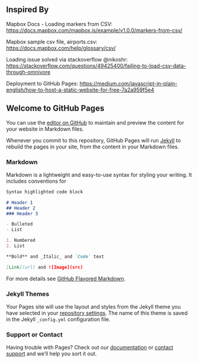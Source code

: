 
## Inspired By

Mapbox Docs - Loading markers from CSV:
https://docs.mapbox.com/mapbox.js/example/v1.0.0/markers-from-csv/

Mapbox sample csv file, airports.csv:
https://docs.mapbox.com/help/glossary/csv/

Loading issue solved via stackoverflow @nikoshr:
https://stackoverflow.com/questions/49425400/failing-to-load-csv-data-through-omnivore

Deployment to GitHub Pages:
https://medium.com/javascript-in-plain-english/how-to-host-a-static-website-for-free-7a2a959f5e4



## Welcome to GitHub Pages

You can use the [editor on GitHub](https://github.com/bobbyp77/csv-omnivore-geojson/edit/master/README.md) to maintain and preview the content for your website in Markdown files.

Whenever you commit to this repository, GitHub Pages will run [Jekyll](https://jekyllrb.com/) to rebuild the pages in your site, from the content in your Markdown files.

### Markdown

Markdown is a lightweight and easy-to-use syntax for styling your writing. It includes conventions for

```markdown
Syntax highlighted code block

# Header 1
## Header 2
### Header 3

- Bulleted
- List

1. Numbered
2. List

**Bold** and _Italic_ and `Code` text

[Link](url) and ![Image](src)
```

For more details see [GitHub Flavored Markdown](https://guides.github.com/features/mastering-markdown/).

### Jekyll Themes

Your Pages site will use the layout and styles from the Jekyll theme you have selected in your [repository settings](https://github.com/bobbyp77/csv-omnivore-geojson/settings). The name of this theme is saved in the Jekyll `_config.yml` configuration file.

### Support or Contact

Having trouble with Pages? Check out our [documentation](https://help.github.com/categories/github-pages-basics/) or [contact support](https://github.com/contact) and we’ll help you sort it out.
